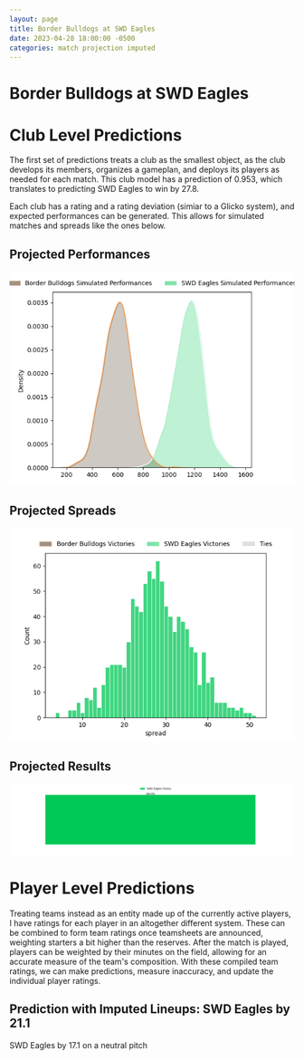 ```yaml
---  
layout: page  
title: Border Bulldogs at SWD Eagles  
date: 2023-04-28 18:00:00 -0500  
categories: match projection imputed  
---
```

# Border Bulldogs at SWD Eagles

# Club Level Predictions


The first set of predictions treats a club as the smallest object, as the club develops its members, organizes a gameplan, and deploys its players as needed for each match. This club model has a prediction of 0.953, which translates to predicting SWD Eagles to win by 27.8.

Each club has a rating and a rating deviation (simiar to a Glicko system), and expected performances can be generated. This allows for simulated matches and spreads like the ones below.
## Projected Performances


![Projected Performances](plots/performances_2023-04-28-SWDEagles-BorderBulldogs.png)
## Projected Spreads


![Projected Spreads](plots/spreads_2023-04-28-SWDEagles-BorderBulldogs.png)
## Projected Results


![Projected Results](plots/resultbar_2023-04-28-SWDEagles-BorderBulldogs.png)
# Player Level Predictions


Treating teams instead as an entity made up of the currently active players, I have ratings for each player in an altogether different system. These can be combined to form team ratings once teamsheets are announced, weighting starters a bit higher than the reserves. After the match is played, players can be weighted by their minutes on the field, allowing for an accurate measure of the team's composition. With these compiled team ratings, we can make predictions, measure inaccuracy, and update the individual player ratings.
## Prediction with Imputed Lineups: SWD Eagles by 21.1


SWD Eagles by 17.1 on a neutral pitch

